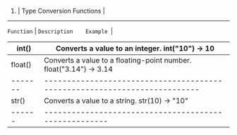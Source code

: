 1.  |  Type Conversion Functions |
-------------------------------
`Function` |	`Description	Example `|

int() |	Converts a value to an integer.	int("10") → 10 |
|------|------------------------------------------------|
float() |	Converts a value to a floating-point number.	float("3.14") → 3.14 |
|-------|-------------------------------------------------------------------------|
str() |	Converts a value to a string.	str(10) → "10" |
|------|-----------------------------------------------------

